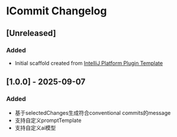 <!-- Keep a Changelog guide -> https://keepachangelog.com -->

# ICommit Changelog

## [Unreleased]

### Added

- Initial scaffold created from [IntelliJ Platform Plugin Template](https://github.com/JetBrains/intellij-platform-plugin-template)

## [1.0.0] - 2025-09-07

### Added

- 基于selectedChanges生成符合conventional commits的message
- 支持自定义promptTemplate
- 支持自定义ai模型
